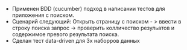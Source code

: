 * Применен BDD (cucumber) подход в написании тестов для приложения с поиском.
* Сценарий следующий:
Открыть страницу с поиском - > ввести в строку поиска запрос -> проверить колличество резульатов и содержимое превого результата поиска.
* Сделан тест data-driven для 3х наборров данных
